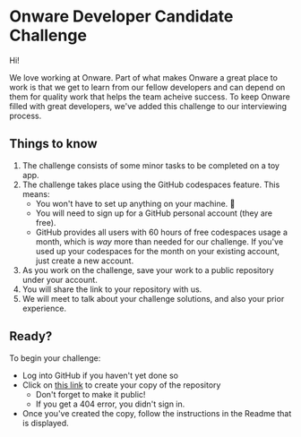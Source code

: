 # Onware Developer Candidate Challenge

Hi!

We love working at Onware. Part of what makes Onware a great place to work
is that we get to learn from our fellow developers and can depend on them
for quality work that helps the team acheive success. To keep Onware filled
with great developers, we've added this challenge to our interviewing process.

## Things to know

1. The challenge consists of some minor tasks to be completed on a toy app.
2. The challenge takes place using the GitHub codespaces feature. This means:
    * You won't have to set up anything on your machine. 🥳
    * You will need to sign up for a GitHub personal account (they are free).
    * GitHub provides all users with 60 hours of free codespaces usage a month,
      which is *way* more than needed for our challenge. If you've used up your
      codespaces for the month on your existing account, just create a new account.
3. As you work on the challenge, save your work to a public repository under
   your account.
4. You will share the link to your repository with us.
5. We will meet to talk about your challenge solutions, and also your prior experience.

## Ready?

To begin your challenge:
* Log into GitHub if you haven't yet done so
* Click on [this link](https://github.com/onware/challenge/generate)
  to create your copy of the repository
    * Don't forget to make it public!
    * If you get a 404 error, you didn't sign in.
* Once you've created the copy, follow the instructions in the Readme that is displayed.
